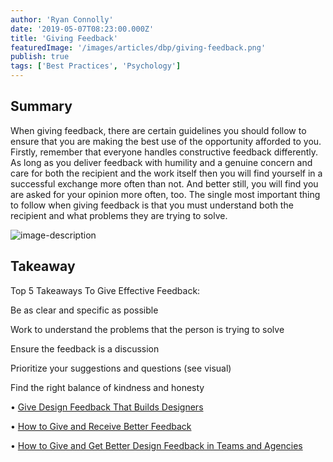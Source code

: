 ```yaml
---
author: 'Ryan Connolly'
date: '2019-05-07T08:23:00.000Z'
title: 'Giving Feedback'
featuredImage: '/images/articles/dbp/giving-feedback.png'
publish: true
tags: ['Best Practices', 'Psychology']
---
```


## Summary

When giving feedback, there are certain guidelines you should follow to ensure that you are making the best use of the opportunity afforded to you. Firstly, remember that everyone handles constructive feedback differently. As long as you deliver feedback with humility and a genuine concern and care for both the recipient and the work itself then you will find yourself in a successful exchange more often than not. And better still, you will find you are asked for your opinion more often, too. The single most important thing to follow when giving feedback is that you must understand both the recipient and what problems they are trying to solve.

![image-description](/images/articles/dbp/1557242479728webupload_00093739.png)

## Takeaway

Top 5 Takeaways To Give Effective Feedback:

Be as clear and specific as possible

Work to understand the problems that the person is trying to solve

Ensure the feedback is a discussion

Prioritize your suggestions and questions (see visual)

Find the right balance of kindness and honesty

• [Give Design Feedback That Builds Designers](https://uxdesign.cc/give-design-feedback-that-builds-designers-e95040d4fefd)

• [How to Give and Receive Better Feedback](https://uxdesign.cc/design-feedback-how-to-give-and-receive-better-feedback-5efd76188029)

• [How to Give and Get Better Design Feedback in Teams and Agencies](https://uxplanet.org/how-to-give-and-get-better-design-feedback-in-teams-and-agencies-e081e66ff046)
